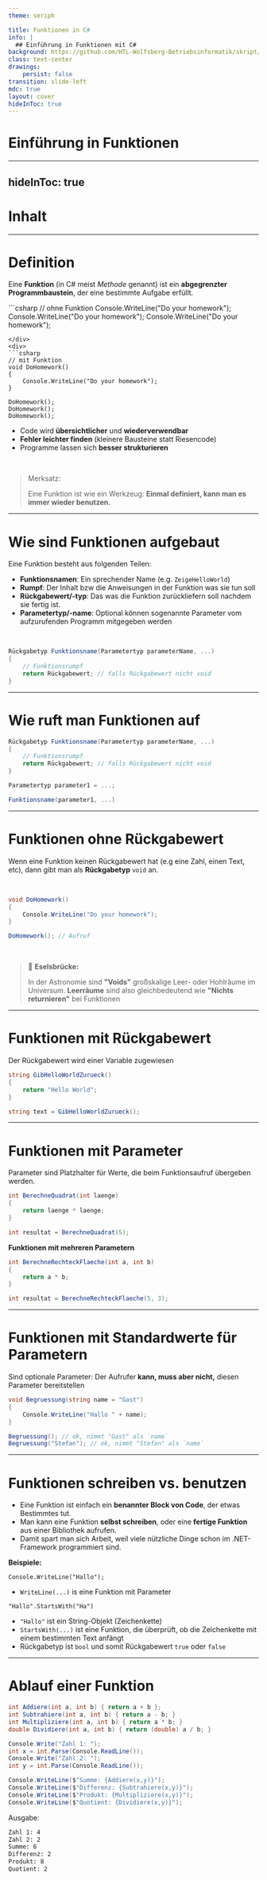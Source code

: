 ```yaml
---
theme: seriph

title: Funktionen in C#
info: |
  ## Einführung in Funktionen mit C#
background: https://github.com/HTL-Wolfsberg-Betriebsinformatik/skript/blob/main/slides/content/slides/background-cover-16-9.webp?raw=true
class: text-center
drawings:
    persist: false
transition: slide-left
mdc: true
layout: cover
hideInToc: true
---
```


# Einführung in Funktionen

---
hideInToc: true
---

# Inhalt

<Toc minDepth="1" maxDepth="1" />

---

# Definition

Eine **Funktion** (in C# meist *Methode* genannt) ist ein **abgegrenzter Programmbaustein**, der eine bestimmte Aufgabe erfüllt.


<div class="grid grid-cols-2 gap-16">
<div>    
```csharp
// ohne Funktion
Console.WriteLine("Do your homework");
Console.WriteLine("Do your homework");
Console.WriteLine("Do your homework");

```
</div>
<div>    
```csharp
// mit Funktion
void DoHomework()
{
    Console.WriteLine("Do your homework");
}

DoHomework();
DoHomework();
DoHomework();
```
</div>
</div>

- Code wird **übersichtlicher** und **wiederverwendbar**
- **Fehler leichter finden** (kleinere Bausteine statt Riesencode)
- Programme lassen sich **besser strukturieren**

<br>

> Merksatz:
>
> Eine Funktion ist wie ein Werkzeug: **Einmal definiert, kann man es immer wieder benutzen.**

---

# Wie sind Funktionen aufgebaut

Eine Funktion besteht aus folgenden Teilen:

- **Funktionsnamen**: Ein sprechender Name (e.g. `ZeigeHelloWorld`)
- **Rumpf**: Der Inhalt bzw die Anweisungen in der Funktion was sie tun soll
- **Rückgabewert/-typ**: Das was die Funktion zurückliefern soll nachdem sie fertig ist.
- **Parametertyp/-name**: Optional können sogenannte Parameter vom aufzurufenden Programm mitgegeben werden

<br>

```csharp
Rückgabetyp Funktionsname(Parametertyp parameterName, ...)
{
    // Funktionsrumpf
    return Rückgabewert; // falls Rückgabewert nicht void
}
```

---

# Wie ruft man Funktionen auf

```csharp
Rückgabetyp Funktionsname(Parametertyp parameterName, ...)
{
    // Funktionsrumpf
    return Rückgabewert; // falls Rückgabewert nicht void
}

Parametertyp parameter1 = ...;

Funktionsname(parameter1, ...)
```

---

# Funktionen ohne Rückgabewert


Wenn eine Funktion keinen Rückgabewert hat (e.g eine Zahl, einen Text, etc), dann gibt man als **Rückgabetyp** `void` an.

<br>

```csharp
void DoHomework()
{
    Console.WriteLine("Do your homework");
}

DoHomework(); // Aufruf
```

<br>

> 🫏 **Eselsbrücke:**
>
> In der Astronomie sind **"Voids"** großskalige Leer- oder Hohlräume im Universum. **Leerräume** sind also gleichbedeutend wie **"Nichts returnieren"** bei Funktionen

---

# Funktionen mit Rückgabewert

Der Rückgabewert wird einer Variable zugewiesen

```csharp
string GibHelloWorldZurueck()
{
    return "Hello World";
}

string text = GibHelloWorldZurueck();
```

---

# Funktionen mit Parameter

Parameter sind Platzhalter für Werte, die beim Funktionsaufruf übergeben werden.

```csharp
int BerechneQuadrat(int laenge)
{
    return laenge * laenge;
}

int resultat = BerechneQuadrat(5);
```

**Funktionen mit mehreren Parametern**

```csharp
int BerechneRechteckFlaeche(int a, int b)
{
    return a * b;
}

int resultat = BerechneRechteckFlaeche(5, 3);
```

---

# Funktionen mit Standardwerte für Parametern

Sind optionale Parameter: Der Aufrufer **kann, muss aber nicht,** diesen Parameter bereitstellen

```csharp
void Begruessung(string name = "Gast")
{
    Console.WriteLine("Hallo " + name);
}

Begruessung(); // ok, nimmt "Gast" als `name`
Begruessung("Stefan"); // ok, nimmt "Stefan" als `name` 
```

--- 

# Funktionen schreiben vs. benutzen

- Eine Funktion ist einfach ein **benannter Block von Code**, der etwas Bestimmtes tut.
- Man kann eine Funktion **selbst schreiben**, oder eine **fertige Funktion** aus einer Bibliothek aufrufen.
- Damit spart man sich Arbeit, weil viele nützliche Dinge schon im .NET-Framework programmiert sind.

**Beispiele:**

`Console.WriteLine("Hallo");`

- `WriteLine(...)` is eine Funktion mit Parameter

`"Hallo".StartsWith("Ha")`

- `"Hallo"` ist ein String-Objekt (Zeichenkette)
- `StartsWith(...)` ist eine Funktion, die überprüft, ob die Zeichenkette mit einem bestimmten Text anfängt
- Rückgabetyp ist `bool` und somit Rückgabewert `true` oder `false`

---

# Ablauf einer Funktion

```csharp {all|6-7|8-9|11|1|11|12|2|12|13|3|13|14|4|14}{lines:true}
int Addiere(int a, int b) { return a + b };
int Subtrahiere(int a, int b) { return a - b; }
int Multipliziere(int a, int b) { return a * b; }
double Dividiere(int a, int b) { return (double) a / b; }

Console.Write("Zahl 1: ");
int x = int.Parse(Console.ReadLine());
Console.Write("Zahl 2: ");
int y = int.Parse(Console.ReadLine());

Console.WriteLine($"Summe: {Addiere(x,y)}");
Console.WriteLine($"Differenz: {Subtrahiere(x,y)}");
Console.WriteLine($"Produkt: {Multipliziere(x,y)}");
Console.WriteLine($"Quotient: {Dividiere(x,y)}");
```

Ausgabe:
```bash {all|1|2|2|2|3|3|3|4|4|4|5|5|5|6}{at:1}
Zahl 1: 4
Zahl 2: 2
Summe: 6
Differenz: 2
Produkt: 8
Quotient: 2
```
